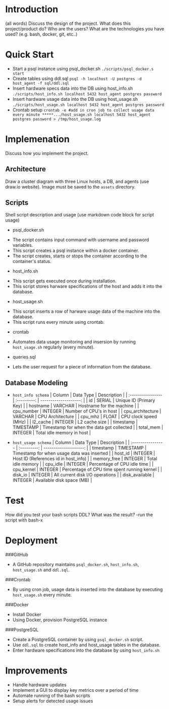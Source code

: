 # Introduction
(all words)
Discuss the design of the project. What does this project/product do? Who are the users? What are the technologies you have used? (e.g. bash, docker, git, etc..)

# Quick Start
- Start a psql instance using psql_docker.sh
`
./scripts/psql_docker.s start
`
- Create tables using ddl.sql
`
psql -h localhost -U postgres -d host_agent -f sql/ddl.sql
`
- Insert hardware specs data into the DB using host_info.sh
`
./scripts/host_info.sh localhost 5432 host_agent postgres password
`
- Insert hardware usage data into the DB using host_usage.sh
`
./scripts/host_usage.sh localhost 5432 host_agent postgres password
`
- Crontab setup
`
crontab -e
#add in cron job to collect usage data every minute
*****.../host_usage.sh localhost 5432 host_agent postgres password > /tmp/host_usage.log
`

# Implemenation
Discuss how you implement the project.
## Architecture
Draw a cluster diagram with three Linux hosts, a DB, and agents (use draw.io website). Image must be saved to the `assets` directory.

## Scripts
Shell script description and usage (use markdown code block for script usage)
- psql_docker.sh
* The script contains input command with username and password variables.
* This script creates a psql instance within a docker container.
* The script creates, starts or stops the container according to the container's status.

- host_info.sh
* This script gets executed once during installation.
* This script stores harware specifications of the host and adds it into the database.

- host_usage.sh
* This script inserts a row of harware usage data of the machine into the database.
* This script runs every minute using crontab.

- crontab
* Automates data usage monitoring and insersion by running `host_usage.sh` regularly (every minute).

- queries.sql
* Lets the user request for a piece of information from the database.

## Database Modeling
- `host_info schema`
| Column            | Data Type | Description |
| :---------------- | :---------: | --------------------: |
| id                |  SERIAL  | Unique ID (Primary Key) |
| hostname          |   VARCHAR   | Hostname for the machine |
| cpu_number    |  INTEGER   | Number of CPU's in host |
| cpu_architecture |  VARCHAR   | CPU Architecture |
| cpu_mhz                |  FLOAT  | CPU clock speed (MHz) |
| l2_cache          |  INTEGER  | L2 cache size |
| timestamp    |  TIMESTAMP   | Timestamp for when the data got collected |
| total_mem |  INTEGER   | Total idle memory in host |

- `host_usage schema`
| Column            | Data Type | Description |
| :---------------- | :---------: | --------------------: |
| timestamp                |  TIMESTAMP  | Timestamp for when usage data was inserted |
| host_id          |  INTEGER   | Host ID (References id in host_info) |
| memory_free    |  INTEGER   | Total idle memory |
| cpu_idle |  INTEGER   | Percentage of CPU idle time |
| cpu_kernel                |  INTEGER  | Percentage of CPU time spent running kernel |
| disk_io        |  INTEGER  | All current disk I/O operations |
| disk_available    |  INTEGER   | Available disk space (MB) |

# Test
How did you test your bash scripts DDL? What was the result?
-run the script with bash-x

# Deployment
###GitHub
- A GitHub repository maintains `psql_docker.sh`, `host_info.sh`, `host_usage.sh` and `ddl.sql`.

###Crontab
- By using cron job, usage data is inserted into the database by executing `host_usage.sh` every minute.

###Docker
- Install Docker
- Using Docker, provision PostgreSQL instance

###PostgreSQL
- Create a PostgreSQL container by using `psql_docker.sh` script.
- Use `ddl.sql` to create host_info and host_usage tables in the database.
- Enter hardware specifications into the database by using `host_info.sh`

# Improvements
- Handle hardware updates 
- Implement a GUI to display key metrics over a period of time
- Automate running of the bash scripts
- Setup alerts for detected usage issues
